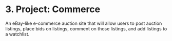# 3. Project: Commerce    
An eBay-like e-commerce auction site that will allow users to post auction listings, place bids on listings, comment on those listings, and add listings to a watchlist.  
